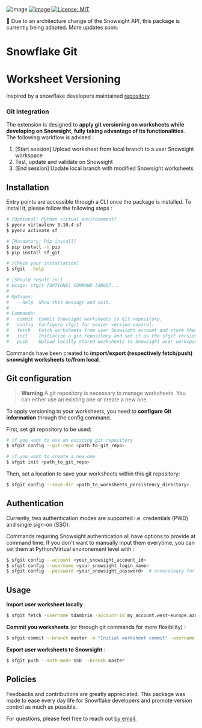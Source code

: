 ![image](https://img.shields.io/badge/Python-FFD43B?style=for-the-badge&logo=python&logoColor=blue)
[![image](https://img.shields.io/badge/Gmail-D14836?style=for-the-badge&logo=gmail&logoColor=white)](mailto:thomas.dambrin@gmail.com?subject=[GitHub]%20Snowflake%20Git%20Versioning)
[![License: MIT](https://img.shields.io/badge/License-MIT-yellow.svg)](https://opensource.org/licenses/MIT)

:construction: Due to an architecture change of the Snowsight API, this package is currently being adapted. More updates soon.

# Snowflake Git

# Worksheet Versioning

Inspired by a snowflake developers maintained [repository](https://github.com/Snowflake-Labs/sfsnowsightextensions).

### Git integration 

The extension is designed to **apply git versioning on worksheets while developing on Snowsight, fully taking advantage of its functionalities**.\
The following workflow is advised :
1. [Start session] Upload worksheet from local branch to a user Snowsight workspace
2. Test, update and validate on Snowsight 
3. [End session] Update local branch with modified Snowsight worksheets

## Installation

Entry points are accessible through a CLI once the package is installed. 
To install it, please follow the following steps :

```bash
# [Optional: Python virtual environement]
$ pyenv virtualenv 3.10.4 sf
$ pyenv activate sf

# [Mandatory: Pip install]
$ pip install -U pip
$ pip install sf_git

# [Check your installation]
$ sfgit --help

# [Should result in:]
# Usage: sfgit [OPTIONS] COMMAND [ARGS]...
# 
# Options:
#   --help  Show this message and exit.
# 
# Commands:
#   commit  Commit Snowsight worksheets to Git repository.
#   config  Configure sfgit for easier version control.
#   fetch   Fetch worksheets from user Snowsight account and store them in...
#   init    Initialize a git repository and set it as the sfgit versioning...
#   push    Upload locally stored worksheets to Snowsight user workspace.
```

Commands have been created to **import/export (respectively fetch/push) snowsight worksheets to/from local**.

## Git configuration

> **Warning**
> A git repository is necessary to manage worksheets. You can either use an existing one
> or create a new one.

To apply versioning to your worksheets, you need to **configure Git information**
through the config command. 

First, set git repository to be used:

```bash
# if you want to use an existing git repository
$ sfgit config --git-repo <path_to_git_repo>

# if you want to create a new one 
$ sfgit init <path_to_git_repo>
```

Then, set a location to save your worksheets within this git repository:
```bash
$ sfgit config --save-dir <path_to_worksheets_persistency_directory>
```

## Authentication
Currently, two authentication modes are supported i.e. credentials (PWD) and single sign-on (SSO).

Commands requiring Snowsight authentication all have options to provide at command time. 
If you don't want to manually input them everytime, you can set them at Python/Virtual environement level with :


```bash
$ sfgit config --account <your_snowsight_account_id>
$ sfgit config --username <your_snowsight_login_name>
$ sfgit config --password <your_snowsight_password>  # unnecessary for SSO authentication mode
```

## Usage

**Import user worksheet locally** :
```bash
$ sfgit fetch -username tdambrin -account-id my_account.west-europe.azure --auth-mode SSO
```

**Commit you worksheets** (or through git commands for more flexibility) :
```bash
$ sfgit commit --branch master -m "Initial worksheet commit" -username tdambrin
```

**Export user worksheets to Snowsight** :
```bash
$ sfgit push --auth-mode SSO --branch master
```

## Policies
Feedbacks and contributions are greatly appreciated. This package was made to ease every day life for Snowflake 
developers and promote version control as much as possible.

For questions, please feel free to reach out [by email](mailto:thomas.dambrin@gmail.com?subject=[GitHub]%20Snowflake%20Git%20Versioning).
